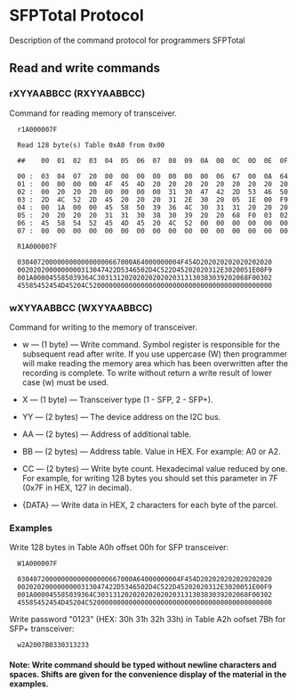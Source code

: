 # SFPTotal Protocol
Description of the command protocol for programmers SFPTotal


## Read and write commands

### rXYYAABBCC (RXYYAABBCC) ###

Command for reading memory of transceiver.

      r1A000007F
     
      Read 128 byte(s) Table 0xA0 from 0x00

      ##    00  01  02  03  04  05  06  07  08  09  0A  0B  0C  0D  0E  0F

      00 :  03  04  07  20  00  00  00  00  00  00  00  06  67  00  0A  64
      01 :  00  00  00  00  4F  45  4D  20  20  20  20  20  20  20  20  20
      02 :  00  20  20  20  00  00  00  00  31  30  47  42  2D  53  46  50
      03 :  2D  4C  52  2D  45  20  20  20  31  2E  30  20  05  1E  00  F9
      04 :  00  1A  00  00  45  58  50  39  36  4C  30  31  31  20  20  20
      05 :  20  20  20  20  31  31  30  38  30  39  20  20  68  F0  03  02
      06 :  45  58  54  52  45  4D  45  20  4C  52  00  00  00  00  00  00
      07 :  00  00  00  00  00  00  00  00  00  00  00  00  00  00  00  00

      R1A000007F  
      
      03040720000000000000000667000A64000000004F454D202020202020202020
      0020202000000000313047422D5346502D4C522D45202020312E3020051E00F9
      001A000045585039364C30313120202020202020313130383039202068F00302
      45585452454D45204C5200000000000000000000000000000000000000000000



### wXYYAABBCC (WXYYAABBCC)
Command for writing to the memory of transceiver.

- w — (1 byte) — Write command. Symbol register is responsible for the subsequent read after write. If you use uppercase (W) then programmer will make reading the memory area which has been overwritten after the recording is complete. To write without return a write result of lower case (w) must be used.

- X — (1 byte) — Transceiver type (1 - SFP, 2 - SFP+).

- YY — (2 bytes) — The device address on the I2C bus.

- AA — (2 bytes) — Address of additional table.

- BB — (2 bytes) — Address table. Value in HEX. For example: A0 or A2.

- СС — (2 bytes) — Write byte count. Hexadecimal value reduced by one. For example, for writing 128 bytes you should set this parameter in 7F (0x7F in HEX, 127 in decimal).

- {DATA} — Write data in HEX, 2 characters for each byte of the parcel.


### Examples

Write 128 bytes in Table A0h offset 00h for SFP transceiver:

      W1A000007F
      
      03040720000000000000000667000A64000000004F454D202020202020202020
      0020202000000000313047422D5346502D4C522D45202020312E3020051E00F9
      001A000045585039364C30313120202020202020313130383039202068F00302
      45585452454D45204C5200000000000000000000000000000000000000000000
      
Write password "0123" (HEX: 30h 31h 32h 33h) in Table A2h oofset 7Bh for SFP+ transceiver:

      w2A2007B0330313233
      
#### Note: Write command should be typed without newline characters and spaces. Shifts are given for the convenience display of the material in the examples.
